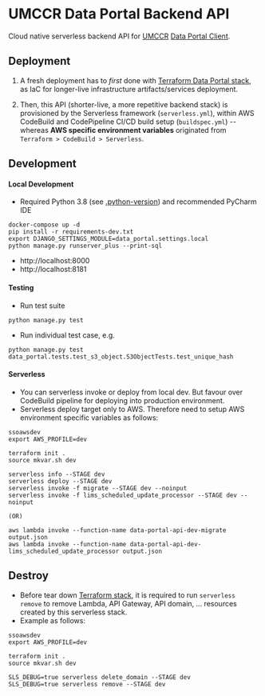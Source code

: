 # UMCCR Data Portal Backend API

Cloud native serverless backend API for [UMCCR](https://umccr.org) [Data Portal Client](https://github.com/umccr/data-portal-client).

## Deployment

1. A fresh deployment has to _first_ done with [Terraform Data Portal stack](https://github.com/umccr/infrastructure/tree/master/terraform/stacks/umccr_data_portal), as IaC for longer-live infrastructure artifacts/services deployment.

2. Then, this API (shorter-live, a more repetitive backend stack) is provisioned by the Serverless framework (`serverless.yml`), within AWS CodeBuild and CodePipeline CI/CD build setup (`buildspec.yml`) -- whereas **AWS specific environment variables** originated from `Terraform > CodeBuild > Serverless`.

## Development

#### Local Development

- Required Python 3.8 (see [.python-version](.python-version)) and recommended PyCharm IDE

```
docker-compose up -d
pip install -r requirements-dev.txt
export DJANGO_SETTINGS_MODULE=data_portal.settings.local
python manage.py runserver_plus --print-sql
```

- http://localhost:8000
- http://localhost:8181


#### Testing

- Run test suite
```
python manage.py test
```

- Run individual test case, e.g.
```
python manage.py test data_portal.tests.test_s3_object.S3ObjectTests.test_unique_hash
```

#### Serverless

- You can serverless invoke or deploy from local dev. But favour over CodeBuild pipeline for deploying into production environment.
- Serverless deploy target only to AWS. Therefore need to setup AWS environment specific variables as follows:
```
ssoawsdev
export AWS_PROFILE=dev

terraform init .
source mkvar.sh dev

serverless info --STAGE dev
serverless deploy --STAGE dev
serverless invoke -f migrate --STAGE dev --noinput
serverless invoke -f lims_scheduled_update_processor --STAGE dev --noinput

(OR)

aws lambda invoke --function-name data-portal-api-dev-migrate output.json
aws lambda invoke --function-name data-portal-api-dev-lims_scheduled_update_processor output.json
```

## Destroy

- Before tear down [Terraform stack](https://github.com/umccr/infrastructure/tree/master/terraform/stacks/umccr_data_portal), it is required to run `serverless remove` to remove Lambda, API Gateway, API domain, ... resources created by this serverless stack.
- Example as follows:
```
ssoawsdev
export AWS_PROFILE=dev

terraform init .
source mkvar.sh dev

SLS_DEBUG=true serverless delete_domain --STAGE dev
SLS_DEBUG=true serverless remove --STAGE dev
```
